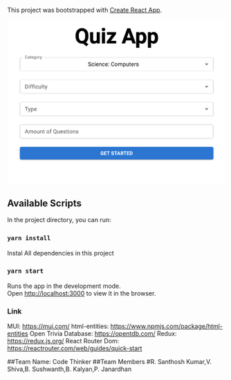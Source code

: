 This project was bootstrapped with [Create React App](https://github.com/facebook/create-react-app).

![Project Preview](./src/quiz-app.png)

## Available Scripts

In the project directory, you can run:

### `yarn install`

Instal All dependencies in this project

### `yarn start`

Runs the app in the development mode.<br />
Open [http://localhost:3000](http://localhost:3000) to view it in the browser.

### Link

MUI: https://mui.com/
html-entities: https://www.npmjs.com/package/html-entities
Open Trivia Database: https://opentdb.com/
Redux: https://redux.js.org/
React Router Dom: https://reactrouter.com/web/guides/quick-start


##Team Name: Code Thinker
##Team Members
#R. Santhosh Kumar,V. Shiva,B. Sushwanth,B. Kalyan,P. Janardhan
